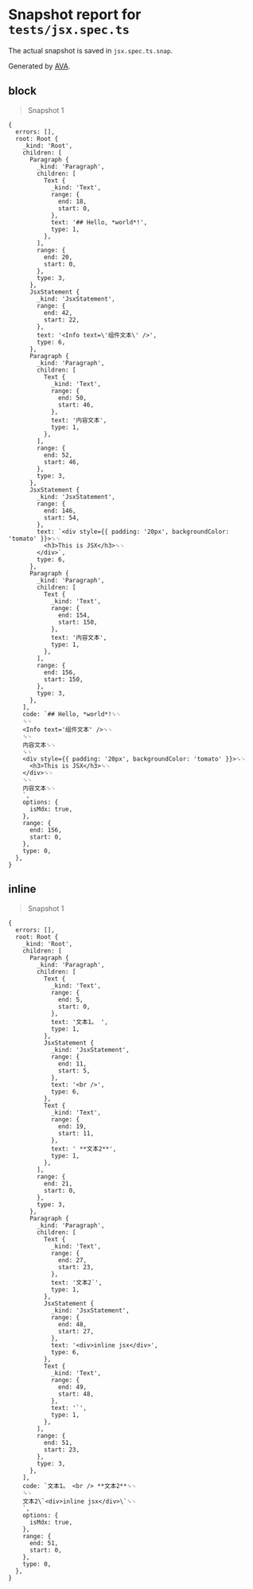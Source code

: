 # Snapshot report for `tests/jsx.spec.ts`

The actual snapshot is saved in `jsx.spec.ts.snap`.

Generated by [AVA](https://avajs.dev).

## block

> Snapshot 1

    {
      errors: [],
      root: Root {
        _kind: 'Root',
        children: [
          Paragraph {
            _kind: 'Paragraph',
            children: [
              Text {
                _kind: 'Text',
                range: {
                  end: 18,
                  start: 0,
                },
                text: '## Hello, *world*!',
                type: 1,
              },
            ],
            range: {
              end: 20,
              start: 0,
            },
            type: 3,
          },
          JsxStatement {
            _kind: 'JsxStatement',
            range: {
              end: 42,
              start: 22,
            },
            text: '<Info text=\'组件文本\' />',
            type: 6,
          },
          Paragraph {
            _kind: 'Paragraph',
            children: [
              Text {
                _kind: 'Text',
                range: {
                  end: 50,
                  start: 46,
                },
                text: '内容文本',
                type: 1,
              },
            ],
            range: {
              end: 52,
              start: 46,
            },
            type: 3,
          },
          JsxStatement {
            _kind: 'JsxStatement',
            range: {
              end: 146,
              start: 54,
            },
            text: `<div style={{ padding: '20px', backgroundColor: 'tomato' }}>␍␊
              <h3>This is JSX</h3>␍␊
            </div>`,
            type: 6,
          },
          Paragraph {
            _kind: 'Paragraph',
            children: [
              Text {
                _kind: 'Text',
                range: {
                  end: 154,
                  start: 150,
                },
                text: '内容文本',
                type: 1,
              },
            ],
            range: {
              end: 156,
              start: 150,
            },
            type: 3,
          },
        ],
        code: `## Hello, *world*!␍␊
        ␍␊
        <Info text='组件文本' />␍␊
        ␍␊
        内容文本␍␊
        ␍␊
        <div style={{ padding: '20px', backgroundColor: 'tomato' }}>␍␊
          <h3>This is JSX</h3>␍␊
        </div>␍␊
        ␍␊
        内容文本␍␊
        `,
        options: {
          isMdx: true,
        },
        range: {
          end: 156,
          start: 0,
        },
        type: 0,
      },
    }

## inline

> Snapshot 1

    {
      errors: [],
      root: Root {
        _kind: 'Root',
        children: [
          Paragraph {
            _kind: 'Paragraph',
            children: [
              Text {
                _kind: 'Text',
                range: {
                  end: 5,
                  start: 0,
                },
                text: '文本1。 ',
                type: 1,
              },
              JsxStatement {
                _kind: 'JsxStatement',
                range: {
                  end: 11,
                  start: 5,
                },
                text: '<br />',
                type: 6,
              },
              Text {
                _kind: 'Text',
                range: {
                  end: 19,
                  start: 11,
                },
                text: ' **文本2**',
                type: 1,
              },
            ],
            range: {
              end: 21,
              start: 0,
            },
            type: 3,
          },
          Paragraph {
            _kind: 'Paragraph',
            children: [
              Text {
                _kind: 'Text',
                range: {
                  end: 27,
                  start: 23,
                },
                text: '文本2`',
                type: 1,
              },
              JsxStatement {
                _kind: 'JsxStatement',
                range: {
                  end: 48,
                  start: 27,
                },
                text: '<div>inline jsx</div>',
                type: 6,
              },
              Text {
                _kind: 'Text',
                range: {
                  end: 49,
                  start: 48,
                },
                text: '`',
                type: 1,
              },
            ],
            range: {
              end: 51,
              start: 23,
            },
            type: 3,
          },
        ],
        code: `文本1。 <br /> **文本2**␍␊
        ␍␊
        文本2\`<div>inline jsx</div>\`␍␊
        `,
        options: {
          isMdx: true,
        },
        range: {
          end: 51,
          start: 0,
        },
        type: 0,
      },
    }

